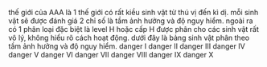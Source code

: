thế giới của AAA là 1 thế giới có rất kiều sinh vật từ thú vị đến kì dị. mỗi sinh vật sẽ được đánh giá 2 chỉ số là tầm ảnh hưởng và độ nguy hiểm. ngoài ra có 1 phân loại đặc biệt là level H hoặc cấp H được phân cho các sinh vật rất vô lý, không hiểu rõ cách hoạt động. 
dưới đây là bảng sinh vật phân theo tầm ảnh hưởng và độ nguy hiểm. 
danger I
danger II
danger III
danger IV
danger V
danger VI 
danger VII 
danger VIII
danger IX
danger X

